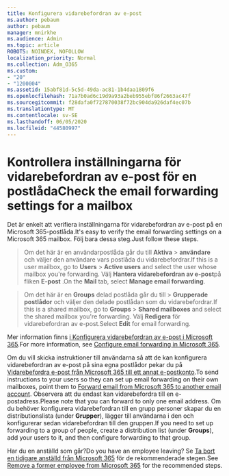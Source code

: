 ```yaml
---
title: Konfigurera vidarebefordran av e-post
ms.author: pebaum
author: pebaum
manager: mnirkhe
ms.audience: Admin
ms.topic: article
ROBOTS: NOINDEX, NOFOLLOW
localization_priority: Normal
ms.collection: Adm_O365
ms.custom:
- "20"
- "1200004"
ms.assetid: 15abf81d-5c5d-49da-ac81-1b4daa1809f6
ms.openlocfilehash: 71a7b0ad6c19d9a93a2beb955ebf86f2663ac47f
ms.sourcegitcommit: f28dafa0f727870038f72bc904da926daf4ec07b
ms.translationtype: MT
ms.contentlocale: sv-SE
ms.lasthandoff: 06/05/2020
ms.locfileid: "44580997"
---
```

# <a name="check-the-email-forwarding-settings-for-a-mailbox"></a><span data-ttu-id="11b6e-102">Kontrollera inställningarna för vidarebefordran av e-post för en postlåda</span><span class="sxs-lookup"><span data-stu-id="11b6e-102">Check the email forwarding settings for a mailbox</span></span>

<span data-ttu-id="11b6e-103">Det är enkelt att verifiera inställningarna för vidarebefordran av e-post på en Microsoft 365-postlåda.</span><span class="sxs-lookup"><span data-stu-id="11b6e-103">It's easy to verify the email forwarding settings on a Microsoft 365 mailbox.</span></span> <span data-ttu-id="11b6e-104">Följ bara dessa steg.</span><span class="sxs-lookup"><span data-stu-id="11b6e-104">Just follow these steps.</span></span>
  
> <span data-ttu-id="11b6e-105">Om det här är en användarpostlåda går du till **Aktiva** \> **användare** och väljer den användare vars postlåda du vidarebefordrar.</span><span class="sxs-lookup"><span data-stu-id="11b6e-105">If this is a user mailbox, go to **Users** \> **Active users** and select the user whose mailbox you're forwarding.</span></span> <span data-ttu-id="11b6e-106">Välj **Hantera vidarebefordran av e-post**på fliken **E-post** .</span><span class="sxs-lookup"><span data-stu-id="11b6e-106">On the **Mail** tab, select **Manage email forwarding**.</span></span>

> <span data-ttu-id="11b6e-107">Om det här är en **Groups** delad postlåda går du till \> **Grupperade postlådor** och väljer den delade postlådan som du vidarebefordrar.</span><span class="sxs-lookup"><span data-stu-id="11b6e-107">If this is a shared mailbox, go to **Groups** \> **Shared mailboxes** and select the shared mailbox you're forwarding.</span></span> <span data-ttu-id="11b6e-108">Välj **Redigera** för vidarebefordran av e-post.</span><span class="sxs-lookup"><span data-stu-id="11b6e-108">Select **Edit** for email forwarding.</span></span>

<span data-ttu-id="11b6e-109">Mer information finns [i Konfigurera vidarebefordran av e-post i Microsoft 365](https://docs.microsoft.com/microsoft-365/admin/email/configure-email-forwarding).</span><span class="sxs-lookup"><span data-stu-id="11b6e-109">For more information, see [Configure email forwarding in Microsoft 365](https://docs.microsoft.com/microsoft-365/admin/email/configure-email-forwarding).</span></span>
  
<span data-ttu-id="11b6e-110">Om du vill skicka instruktioner till användarna så att de kan konfigurera vidarebefordran av e-post på sina egna postlådor pekar du på [Vidarebefordra e-post från Microsoft 365 till ett annat e-postkonto](https://support.office.com/article/Forward-email-from-Office-365-to-another-email-account-1ed4ee1e-74f8-4f53-a174-86b748ff6a0e).</span><span class="sxs-lookup"><span data-stu-id="11b6e-110">To send instructions to your users so they can set up email forwarding on their own mailboxes, point them to [Forward email from Microsoft 365 to another email account](https://support.office.com/article/Forward-email-from-Office-365-to-another-email-account-1ed4ee1e-74f8-4f53-a174-86b748ff6a0e).</span></span> <span data-ttu-id="11b6e-111">Observera att du endast kan vidarebefordra till en e-postadress.</span><span class="sxs-lookup"><span data-stu-id="11b6e-111">Please note that you can forward to only one email address.</span></span> <span data-ttu-id="11b6e-112">Om du behöver konfigurera vidarebefordran till en grupp personer skapar du en distributionslista (under **Grupper**), lägger till användarna i den och konfigurerar sedan vidarebefordran till den gruppen.</span><span class="sxs-lookup"><span data-stu-id="11b6e-112">If you need to set up forwarding to a group of people, create a distribution list (under **Groups**), add your users to it, and then configure forwarding to that group.</span></span>
  
<span data-ttu-id="11b6e-113">Har du en anställd som går?</span><span class="sxs-lookup"><span data-stu-id="11b6e-113">Do you have an employee leaving?</span></span> <span data-ttu-id="11b6e-114">Se [Ta bort en tidigare anställd från Microsoft 365](https://docs.microsoft.com/microsoft-365/admin/add-users/remove-former-employee) för de rekommenderade stegen.</span><span class="sxs-lookup"><span data-stu-id="11b6e-114">See [Remove a former employee from Microsoft 365](https://docs.microsoft.com/microsoft-365/admin/add-users/remove-former-employee) for the recommended steps.</span></span>